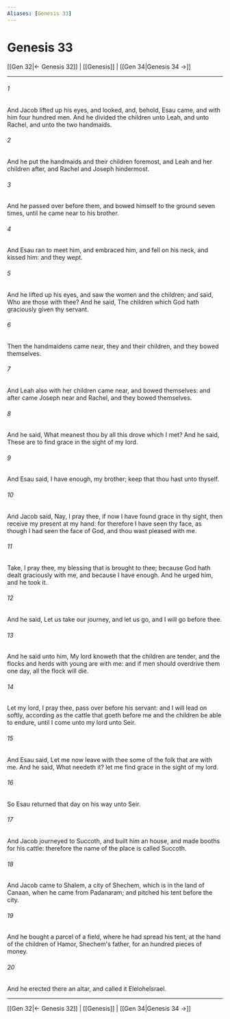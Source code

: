 ```yaml
---
Aliases: [Genesis 33]
---
```

# Genesis 33

[[Gen 32|← Genesis 32]] | [[Genesis]] | [[Gen 34|Genesis 34 →]]
***



###### 1 
And Jacob lifted up his eyes, and looked, and, behold, Esau came, and with him four hundred men. And he divided the children unto Leah, and unto Rachel, and unto the two handmaids. 

###### 2 
And he put the handmaids and their children foremost, and Leah and her children after, and Rachel and Joseph hindermost. 

###### 3 
And he passed over before them, and bowed himself to the ground seven times, until he came near to his brother. 

###### 4 
And Esau ran to meet him, and embraced him, and fell on his neck, and kissed him: and they wept. 

###### 5 
And he lifted up his eyes, and saw the women and the children; and said, Who are those with thee? And he said, The children which God hath graciously given thy servant. 

###### 6 
Then the handmaidens came near, they and their children, and they bowed themselves. 

###### 7 
And Leah also with her children came near, and bowed themselves: and after came Joseph near and Rachel, and they bowed themselves. 

###### 8 
And he said, What meanest thou by all this drove which I met? And he said, These are to find grace in the sight of my lord. 

###### 9 
And Esau said, I have enough, my brother; keep that thou hast unto thyself. 

###### 10 
And Jacob said, Nay, I pray thee, if now I have found grace in thy sight, then receive my present at my hand: for therefore I have seen thy face, as though I had seen the face of God, and thou wast pleased with me. 

###### 11 
Take, I pray thee, my blessing that is brought to thee; because God hath dealt graciously with me, and because I have enough. And he urged him, and he took it. 

###### 12 
And he said, Let us take our journey, and let us go, and I will go before thee. 

###### 13 
And he said unto him, My lord knoweth that the children are tender, and the flocks and herds with young are with me: and if men should overdrive them one day, all the flock will die. 

###### 14 
Let my lord, I pray thee, pass over before his servant: and I will lead on softly, according as the cattle that goeth before me and the children be able to endure, until I come unto my lord unto Seir. 

###### 15 
And Esau said, Let me now leave with thee some of the folk that are with me. And he said, What needeth it? let me find grace in the sight of my lord. 

###### 16 
So Esau returned that day on his way unto Seir. 

###### 17 
And Jacob journeyed to Succoth, and built him an house, and made booths for his cattle: therefore the name of the place is called Succoth. 

###### 18 
And Jacob came to Shalem, a city of Shechem, which is in the land of Canaan, when he came from Padanaram; and pitched his tent before the city. 

###### 19 
And he bought a parcel of a field, where he had spread his tent, at the hand of the children of Hamor, Shechem's father, for an hundred pieces of money. 

###### 20 
And he erected there an altar, and called it EleloheIsrael.

***
[[Gen 32|← Genesis 32]] | [[Genesis]] | [[Gen 34|Genesis 34 →]]
